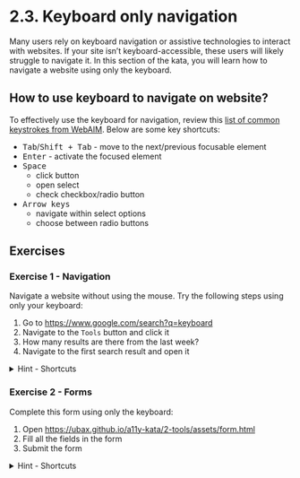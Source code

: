# 2.3. Keyboard only navigation

Many users rely on keyboard navigation or assistive technologies to interact with websites. If your site isn’t keyboard-accessible, these users will likely struggle to navigate it. In this section of the kata, you will learn how to navigate a website using only the keyboard.

## How to use keyboard to navigate on website?

To effectively use the keyboard for navigation, review this [list of common keystrokes from WebAIM](https://webaim.org/techniques/keyboard/#testing).
Below are some key shortcuts:

- <kbd>Tab</kbd>/<kbd>Shift + Tab</kbd> - move to the next/previous focusable element
- <kbd>Enter</kbd> - activate the focused element
- <kbd>Space</kbd>
  - click button
  - open select
  - check checkbox/radio button
- <kbd>Arrow keys</kbd>
  - navigate within select options
  - choose between radio buttons

## Exercises

### Exercise 1 - Navigation

Navigate a website without using the mouse. Try the following steps using only your keyboard:

1. Go to https://www.google.com/search?q=keyboard
2. Navigate to the `Tools` button and click it
3. How many results are there from the last week?
4. Navigate to the first search result and open it

<details>
<summary>Hint - Shortcuts</summary>

- Move between elements: <kbd>Tab</kbd> and <kbd>Shift + Tab</kbd>
- Click on the button: <kbd>Space</kbd> or <kbd>Enter</kbd>
- Open the link: <kbd>Enter</kbd>

</details>

### Exercise 2 - Forms

Complete this form using only the keyboard:

1. Open https://ubax.github.io/a11y-kata/2-tools/assets/form.html
2. Fill all the fields in the form
3. Submit the form

<details>
<summary>Hint - Shortcuts</summary>

- Move between elements: <kbd>Tab</kbd> and <kbd>Shift + Tab</kbd>
- Change range: <kbd>Left/Right Arrow</kbd>
- Date/time picker:
  - Type directly or use <kbd>Up/Down Arrow</kbd> to adjust values
  - Open the date picker: <kbd>Space</kbd>
  - Navigate in the date picker: <kbd>Up/Down/Left/Right Arrow</kbd>
  - Accept the date: <kbd>Enter</kbd>
  - Cancel: <kbd>Esc</kbd>
- Color input:
  - Open: <kbd>Space</kbd>
  - Adjust: <kbd>Arrow keys</kbd> (hold <kbd>Ctrl</kbd> to change faster)
  - Accept: <kbd>Enter</kbd>
  - Cancel: <kbd>Esc</kbd>
- Select:
  - Open: <kbd>Space</kbd> or <kbd>Up/Down Arrow</kbd>
  - Navigate: <kbd>Up/Down Arrow</kbd>
  - Choose option: <kbd>Enter</kbd> or <kbd>Space</kbd>
- Checkbox:
  - Check/uncheck: <kbd>Space</kbd>
- Radio button:
  - Choose: <kbd>Up/Down Arrow</kbd>

## Resources

- [Table with keystrokes from webaim](https://webaim.org/techniques/keyboard/#testing)
